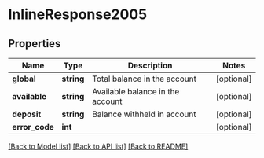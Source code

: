 # InlineResponse2005

## Properties
Name | Type | Description | Notes
------------ | ------------- | ------------- | -------------
**global** | **string** | Total balance in the account | [optional] 
**available** | **string** | Available balance in the account | [optional] 
**deposit** | **string** | Balance withheld in account | [optional] 
**error_code** | **int** |  | [optional] 

[[Back to Model list]](../../README.md#documentation-for-models) [[Back to API list]](../../README.md#documentation-for-api-endpoints) [[Back to README]](../../README.md)

